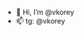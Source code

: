 - 👋 Hi, I’m @vkorey
- 📫 tg: @vkorey

<!---
vkorey/vkorey is a ✨ special ✨ repository because its `README.md` (this file) appears on your GitHub profile.
You can click the Preview link to take a look at your changes.
--->
